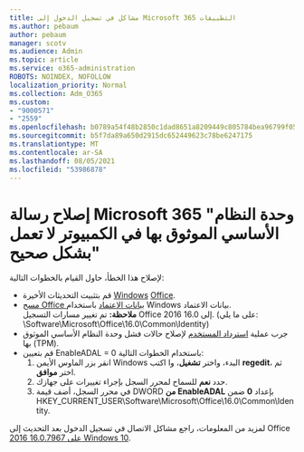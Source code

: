 ```yaml
---
title: مشاكل في تسجيل الدخول إلى Microsoft 365 التطبيقات
ms.author: pebaum
author: pebaum
manager: scotv
ms.audience: Admin
ms.topic: article
ms.service: o365-administration
ROBOTS: NOINDEX, NOFOLLOW
localization_priority: Normal
ms.collection: Adm_O365
ms.custom:
- "9000571"
- "2559"
ms.openlocfilehash: b0789a54f48b2850c1dad8651a8209449c805784bea96799f05e67c4bc43fdb0
ms.sourcegitcommit: b5f7da89a650d2915dc652449623c78be6247175
ms.translationtype: MT
ms.contentlocale: ar-SA
ms.lasthandoff: 08/05/2021
ms.locfileid: "53986878"
---
```

# <a name="fixing-the-microsoft-365-apps-your-computers-trusted-platform-module-is-not-functioning-properly-message"></a>إصلاح رسالة Microsoft 365 "وحدة النظام الأساسي الموثوق بها في الكمبيوتر لا تعمل بشكل صحيح"

لإصلاح هذا الخطأ، حاول القيام بالخطوات التالية:

- قم بتثبيت التحديثات الأخيرة [Windows](https://support.microsoft.com/help/4027667/windows-10-update) [Office](https://support.office.com/article/update-office-and-your-computer-with-microsoft-update-2ab296f3-7f03-43a2-8e50-46de917611c5).
- [مسح Office بيانات الاعتماد](https://docs.microsoft.com/office/troubleshoot/office-suite-issues/another-account-already-signed-in#step-4-clear-cached-credentials-on-the-computer) باستخدام Windows بيانات الاعتماد.<br/>
    **ملاحظة:** تم تغيير مسارات التسجيل Office 2016 إلى 16.0. (على ما يلي: \Software\Microsoft\Office\16.0\Common\Identity\)
- جرب عملية [استرداد المستخدم](https://docs.microsoft.com/office365/troubleshoot/administration/connection-issue-when-sign-in-office-2016#symptom-2) لإصلاح حالات فشل وحدة النظام الأساسي الموثوق بها (TPM).
- قم بتعيين EnableADAL = 0 باستخدام الخطوات التالية:  
    1. انقر بزر الماوس الأيمن Windows البدء، واختر **تشغيل**، وا اكتب **regedit**، ثم اختر **موافق**.
    2. حدد **نعم** للسماح لمحرر السجل بإجراء تغييرات على جهازك.
    3. في محرر السجل، أضف قيمة DWORD **من EnableADAL** بإعداد **0** ضمن HKEY_CURRENT_USER\Software\Microsoft\Office\16.0\Common\Identity.

لمزيد من المعلومات، راجع مشاكل الاتصال في تسجيل الدخول بعد التحديث إلى Office [2016 16.0.7967 على Windows 10](https://docs.microsoft.com/office365/troubleshoot/administration/connection-issue-when-sign-in-office-2016).